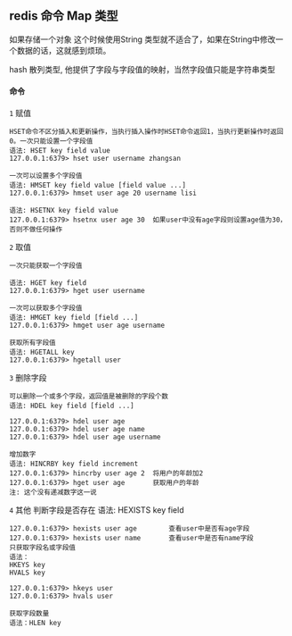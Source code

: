 ## redis 命令 Map 类型

   如果存储一个对象 这个时候使用String 类型就不适合了，如果在String中修改一个数据的话，这就感到烦琐。 
   
   hash 散列类型, 他提供了字段与字段值的映射，当然字段值只能是字符串类型

#### 命令 
  `1` 赋值

    HSET命令不区分插入和更新操作，当执行插入操作时HSET命令返回1，当执行更新操作时返回0。一次只能设置一个字段值 
    语法: HSET key field value
    127.0.0.1:6379> hset user username zhangsan 
    
    一次可以设置多个字段值
    语法: HMSET key field value [field value ...]
    127.0.0.1:6379> hmset user age 20 username lisi
    
    语法: HSETNX key field value
    127.0.0.1:6379> hsetnx user age 30  如果user中没有age字段则设置age值为30，否则不做任何操作


  `2` 取值 

    一次只能获取一个字段值
    
    语法: HGET key field
    127.0.0.1:6379> hget user username
    
    一次可以获取多个字段值
    语法: HMGET key field [field ...]
    127.0.0.1:6379> hmget user age username
    
    获取所有字段值
    语法: HGETALL key
    127.0.0.1:6379> hgetall user

  `3` 删除字段
  
    可以删除一个或多个字段，返回值是被删除的字段个数
    语法: HDEL key field [field ...]

    127.0.0.1:6379> hdel user age
    127.0.0.1:6379> hdel user age name
    127.0.0.1:6379> hdel user age username
    
    增加数字
    语法: HINCRBY key field increment
    127.0.0.1:6379> hincrby user age 2  将用户的年龄加2
    127.0.0.1:6379> hget user age       获取用户的年龄
    注: 这个没有递减数字这一说

  `4` 其他 
    判断字段是否存在
    语法: HEXISTS key field

    127.0.0.1:6379> hexists user age        查看user中是否有age字段
    127.0.0.1:6379> hexists user name       查看user中是否有name字段
    只获取字段名或字段值 
    语法： 
    HKEYS key 
    HVALS key

    127.0.0.1:6379> hkeys user
    127.0.0.1:6379> hvals user

    获取字段数量 
    语法：HLEN key